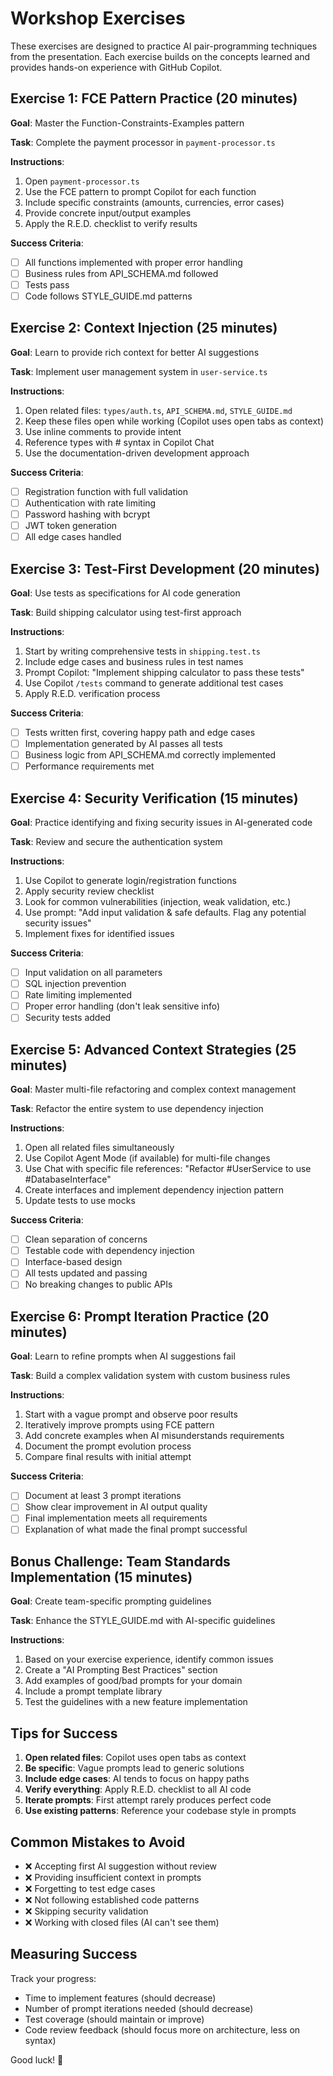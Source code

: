 # Workshop Exercises

These exercises are designed to practice AI pair-programming techniques from the presentation. Each exercise builds on the concepts learned and provides hands-on experience with GitHub Copilot.

## Exercise 1: FCE Pattern Practice (20 minutes)

**Goal**: Master the Function-Constraints-Examples pattern

**Task**: Complete the payment processor in `payment-processor.ts`

**Instructions**:
1. Open `payment-processor.ts`
2. Use the FCE pattern to prompt Copilot for each function
3. Include specific constraints (amounts, currencies, error cases)
4. Provide concrete input/output examples
5. Apply the R.E.D. checklist to verify results

**Success Criteria**:
- [ ] All functions implemented with proper error handling
- [ ] Business rules from API_SCHEMA.md followed
- [ ] Tests pass
- [ ] Code follows STYLE_GUIDE.md patterns

## Exercise 2: Context Injection (25 minutes)

**Goal**: Learn to provide rich context for better AI suggestions

**Task**: Implement user management system in `user-service.ts`

**Instructions**:
1. Open related files: `types/auth.ts`, `API_SCHEMA.md`, `STYLE_GUIDE.md`
2. Keep these files open while working (Copilot uses open tabs as context)
3. Use inline comments to provide intent
4. Reference types with # syntax in Copilot Chat
5. Use the documentation-driven development approach

**Success Criteria**:
- [ ] Registration function with full validation
- [ ] Authentication with rate limiting
- [ ] Password hashing with bcrypt
- [ ] JWT token generation
- [ ] All edge cases handled

## Exercise 3: Test-First Development (20 minutes)

**Goal**: Use tests as specifications for AI code generation

**Task**: Build shipping calculator using test-first approach

**Instructions**:
1. Start by writing comprehensive tests in `shipping.test.ts`
2. Include edge cases and business rules in test names
3. Prompt Copilot: "Implement shipping calculator to pass these tests"
4. Use Copilot `/tests` command to generate additional test cases
5. Apply R.E.D. verification process

**Success Criteria**:
- [ ] Tests written first, covering happy path and edge cases
- [ ] Implementation generated by AI passes all tests
- [ ] Business logic from API_SCHEMA.md correctly implemented
- [ ] Performance requirements met

## Exercise 4: Security Verification (15 minutes)

**Goal**: Practice identifying and fixing security issues in AI-generated code

**Task**: Review and secure the authentication system

**Instructions**:
1. Use Copilot to generate login/registration functions
2. Apply security review checklist
3. Look for common vulnerabilities (injection, weak validation, etc.)
4. Use prompt: "Add input validation & safe defaults. Flag any potential security issues"
5. Implement fixes for identified issues

**Success Criteria**:
- [ ] Input validation on all parameters
- [ ] SQL injection prevention
- [ ] Rate limiting implemented
- [ ] Proper error handling (don't leak sensitive info)
- [ ] Security tests added

## Exercise 5: Advanced Context Strategies (25 minutes)

**Goal**: Master multi-file refactoring and complex context management

**Task**: Refactor the entire system to use dependency injection

**Instructions**:
1. Open all related files simultaneously
2. Use Copilot Agent Mode (if available) for multi-file changes
3. Use Chat with specific file references: "Refactor #UserService to use #DatabaseInterface"
4. Create interfaces and implement dependency injection pattern
5. Update tests to use mocks

**Success Criteria**:
- [ ] Clean separation of concerns
- [ ] Testable code with dependency injection
- [ ] Interface-based design
- [ ] All tests updated and passing
- [ ] No breaking changes to public APIs

## Exercise 6: Prompt Iteration Practice (20 minutes)

**Goal**: Learn to refine prompts when AI suggestions fail

**Task**: Build a complex validation system with custom business rules

**Instructions**:
1. Start with a vague prompt and observe poor results
2. Iteratively improve prompts using FCE pattern
3. Add concrete examples when AI misunderstands requirements
4. Document the prompt evolution process
5. Compare final results with initial attempt

**Success Criteria**:
- [ ] Document at least 3 prompt iterations
- [ ] Show clear improvement in AI output quality
- [ ] Final implementation meets all requirements
- [ ] Explanation of what made the final prompt successful

## Bonus Challenge: Team Standards Implementation (15 minutes)

**Goal**: Create team-specific prompting guidelines

**Task**: Enhance the STYLE_GUIDE.md with AI-specific guidelines

**Instructions**:
1. Based on your exercise experience, identify common issues
2. Create a "AI Prompting Best Practices" section
3. Add examples of good/bad prompts for your domain
4. Include a prompt template library
5. Test the guidelines with a new feature implementation

## Tips for Success

1. **Open related files**: Copilot uses open tabs as context
2. **Be specific**: Vague prompts lead to generic solutions
3. **Include edge cases**: AI tends to focus on happy paths
4. **Verify everything**: Apply R.E.D. checklist to all AI code
5. **Iterate prompts**: First attempt rarely produces perfect code
6. **Use existing patterns**: Reference your codebase style in prompts

## Common Mistakes to Avoid

- ❌ Accepting first AI suggestion without review
- ❌ Providing insufficient context in prompts
- ❌ Forgetting to test edge cases
- ❌ Not following established code patterns
- ❌ Skipping security validation
- ❌ Working with closed files (AI can't see them)

## Measuring Success

Track your progress:
- Time to implement features (should decrease)
- Number of prompt iterations needed (should decrease)
- Test coverage (should maintain or improve)
- Code review feedback (should focus more on architecture, less on syntax)

Good luck! 🚀
